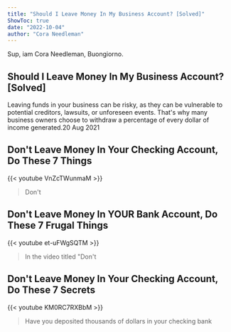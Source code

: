 ```yaml
---
title: "Should I Leave Money In My Business Account? [Solved]"
ShowToc: true 
date: "2022-10-04"
author: "Cora Needleman" 
---
```


Sup, iam Cora Needleman, Buongiorno.
## Should I Leave Money In My Business Account? [Solved]
Leaving funds in your business can be risky, as they can be vulnerable to potential creditors, lawsuits, or unforeseen events. That's why many business owners choose to withdraw a percentage of every dollar of income generated.20 Aug 2021

## Don't Leave Money In Your Checking Account, Do These 7 Things
{{< youtube VnZcTWunmaM >}}
>Don't 

## Don't Leave Money In YOUR Bank Account, Do These 7 Frugal Things
{{< youtube et-uFWgSQTM >}}
>In the video titled "Don't 

## Don't Leave Money In Your Checking Account, Do These 7 Secrets
{{< youtube KM0RC7RXBbM >}}
>Have you deposited thousands of dollars in your checking bank 

